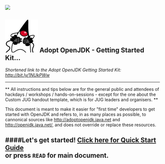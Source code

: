 [![](https://londonjavacommunity.files.wordpress.com/2009/11/bannerblog.jpg)](https://londonjavacommunity.wordpress.com/tag/london-java-community/)

![](cover_small.jpg) Adopt OpenJDK - Getting Started Kit... 
---

*Shortened link to the Adopt OpenJDK Getting Started Kit: http://bit.ly/1NUkPWw*

---

** All instructions and tips below are for the general public and attendees of hackdays / workshops / hands-on-sessions - except for the one about the Custom JUG handout template, which is for JUG leaders and organisers. **

This document is meant to make it easier for "first time" developers to get started with OpenJDK and refers to, in as many places as possible, to cannonical sources like http://adoptopenjdk.java.net and http://openjdk.java.net/, and does not override or replace these resources.

####Let's get started! [Click here for Quick Start Guide](https://mikebgx.gitbooks.io/adopt-openjdk-quickstart-chapter/content/quick-start.html)  
or press `READ` for main document.
---